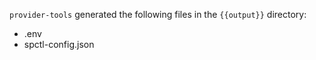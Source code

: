 `provider-tools` generated the following files in the `{{output}}` directory:
- .env
- spctl-config.json
